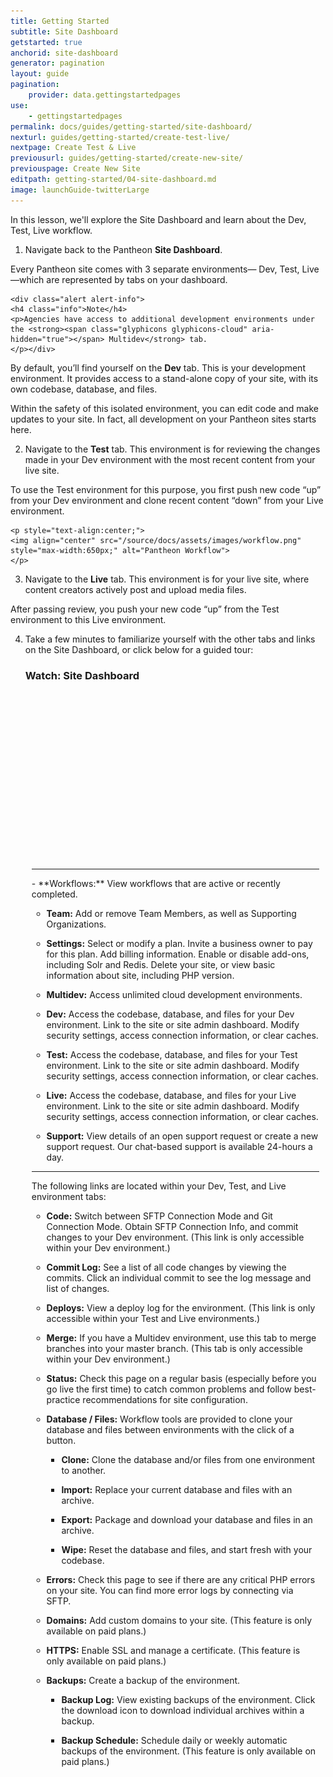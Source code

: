 ```yaml
---
title: Getting Started
subtitle: Site Dashboard
getstarted: true
anchorid: site-dashboard
generator: pagination
layout: guide
pagination:
    provider: data.gettingstartedpages
use:
    - gettingstartedpages
permalink: docs/guides/getting-started/site-dashboard/
nexturl: guides/getting-started/create-test-live/
nextpage: Create Test & Live
previousurl: guides/getting-started/create-new-site/
previouspage: Create New Site
editpath: getting-started/04-site-dashboard.md
image: launchGuide-twitterLarge
---
```


In this lesson, we'll explore the Site Dashboard and learn about the Dev, Test, Live workflow.

1. Navigate back to the Pantheon **Site Dashboard**.

  Every Pantheon site comes with 3 separate environments— Dev, Test, Live—which are represented by tabs on your dashboard.

    <div class="alert alert-info">
    <h4 class="info">Note</h4>
    <p>Agencies have access to additional development environments under the <strong><span class="glyphicons glyphicons-cloud" aria-hidden="true"></span> Multidev</strong> tab.
    </p></div>

  By default, you’ll find yourself on the **<span class="glyphicons glyphicons-wrench" aria-hidden="true"></span> Dev** tab. This is your development environment. It provides access to a stand-alone copy of your site, with its own codebase, database, and files.

  Within the safety of this isolated environment, you can edit code and make updates to your site. In fact, all development on your Pantheon sites starts here.

2. Navigate to the **<span class="glyphicons glyphicons-equalizer" aria-hidden="true"></span> Test** tab. This environment is for reviewing the changes made in your Dev environment with the most recent content from your live site.

  To use the Test environment for this purpose, you first push new code “up” from your Dev environment and clone recent content “down” from your Live environment.

    <p style="text-align:center;">
    <img align="center" src="/source/docs/assets/images/workflow.png" style="max-width:650px;" alt="Pantheon Workflow">
    </p>

3. Navigate to the **<span class="glyphicons glyphicons-cardio" aria-hidden="true"></span> Live** tab. This environment is for your live site, where content creators actively post and upload media files.

  After passing review, you push your new code “up” from the Test environment to this Live environment.

4. Take a few minutes to familiarize yourself with the other tabs and links on the Site Dashboard, or click below for a guided tour:

    <div class="panel panel-drop panel-guide" id="accordion">
      <div class="panel-heading panel-drop-heading">
        <a class="accordion-toggle panel-drop-title collapsed" data-toggle="collapse" data-parent="#accordion" data-proofer-ignore data-target="#site-dashboard-tour"><h3 class="panel-title panel-drop-title" style="cursor:pointer;"><span style="line-height:.9" class="glyphicons glyphicons-facetime-video"></span> Watch: Site Dashboard</h3></a>
      </div>
      <div id="site-dashboard-tour" class="collapse" style="padding:10px;">
        <script src="//fast.wistia.com/embed/medias/pb8s59wuij.jsonp" async></script><script src="//fast.wistia.com/assets/external/E-v1.js" async></script><div class="wistia_responsive_padding" style="padding:56.25% 0 0 0;position:relative;"><div class="wistia_responsive_wrapper" style="height:100%;left:0;position:absolute;top:0;width:100%;"><div class="wistia_embed wistia_async_pb8s59wuij videoFoam=true" style="height:100%;width:100%">&nbsp;</div></div></div>
      <hr>
      <div markdown="1">- **Workflows:** View workflows that are active or recently completed.

      - **<span class="glyphicons glyphicons-group" aria-hidden="true"></span> Team:** Add or remove Team Members, as well as Supporting Organizations.

      - **<span class="glyphicons glyphicons-cogwheel" aria-hidden="true"></span> Settings:** Select or modify a plan. Invite a business owner to pay for this plan. Add billing information. Enable or disable add-ons, including Solr and Redis. Delete your site, or view basic information about site, including PHP version.

      - **<span class="glyphicons glyphicons-cloud" aria-hidden="true"></span> Multidev:** Access unlimited cloud development environments.

      - **<span class="glyphicons glyphicons-wrench" aria-hidden="true"></span> Dev:** Access the codebase, database, and files for your Dev environment. Link to the site or site admin dashboard. Modify security settings, access connection information, or clear caches.

      - **<span class="glyphicons glyphicons-equalizer" aria-hidden="true"></span> Test:** Access the codebase, database, and files for your Test environment. Link to the site or site admin dashboard. Modify security settings, access connection information, or clear caches.

      - **<span class="glyphicons glyphicons-cardio" aria-hidden="true"></span> Live:** Access the codebase, database, and files for your Live environment. Link to the site or site admin dashboard. Modify security settings, access connection information, or clear caches.

      - **<span class="glyphicons glyphicons-flag" aria-hidden="true"></span> Support:**  View details of an open support request or create a new support request. Our chat-based support is available 24-hours a day.
    <hr>
     The following links are located within your Dev, Test, and Live environment tabs:

      - **<span class="glyphicons glyphicons-embed-close" aria-hidden="true"></span> Code:** Switch between SFTP Connection Mode and Git Connection Mode. Obtain SFTP Connection Info, and commit changes to your Dev environment. (This link is only accessible within your Dev environment.)

      - **Commit Log:** See a list of all code changes by viewing the commits. Click an individual commit to see the log message and list of changes.

      - **<span class="glyphicons glyphicons-refresh" aria-hidden="true"></span> Deploys:** View a deploy log for the environment. (This link is only accessible within your Test and Live environments.)

      - **<span class="glyphicons glyphicons-git-branch" aria-hidden="true"></span> Merge:** If you have a Multidev environment, use this tab to merge branches into your master branch. (This tab is only accessible within your Dev environment.)

      - **<span class="glyphicons glyphicons-info-sign" aria-hidden="true"></span> Status:** Check this page on a regular basis (especially before you go live the first time) to catch common problems and follow best-practice recommendations for site configuration.

      - **<span class="glyphicons glyphicons-server" aria-hidden="true"></span> Database / Files:** Workflow tools are provided to clone your database and files between environments with the click of a button.

        - **Clone:** Clone the database and/or files from one environment to another.

        - **Import:** Replace your current database and files with an archive.

        - **Export:** Package and download your database and files in an archive.

        - **Wipe:** Reset the database and files, and start fresh with your codebase.

      - **<span class="glyphicons glyphicons-warning-sign" aria-hidden="true"></span> Errors:** Check this page to see if there are any critical PHP errors on your site. You can find more error logs by connecting via SFTP.

      - **<span class="glyphicons glyphicons-home" aria-hidden="true"></span> Domains:** Add custom domains to your site. (This feature is only available on paid plans.)

      - **<span class="glyphicons glyphicons-lock" aria-hidden="true"></span> HTTPS:** Enable SSL and manage a certificate. (This feature is only available on paid plans.)

      - **<span class="glyphicons glyphicons-cloud-upload" aria-hidden="true"></span> Backups:** Create a backup of the environment.

        - **Backup Log:** View existing backups of the environment. Click the <span class="glyphicons glyphicons-download-alt" aria-hidden="true"></span> download icon to download individual archives within a backup.

        - **Backup Schedule:** Schedule daily or weekly automatic backups of the environment. (This feature is only available on paid plans.)
      </div>
    </div>
  </div>

